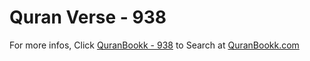 # Quran Verse - 938 

For more infos, Click [QuranBookk - 938](https://www.quranbookk.com/quran/search?q=938) to Search at [QuranBookk.com](http://quranbookk.com/)
